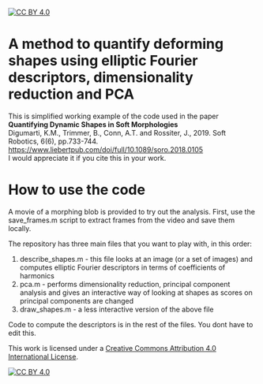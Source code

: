 [![CC BY 4.0][cc-by-shield]][cc-by]

# A method to quantify deforming shapes using elliptic Fourier descriptors, dimensionality reduction and PCA
This is simplified working example of the code used in the paper  
**Quantifying Dynamic Shapes in Soft Morphologies**  
Digumarti, K.M., Trimmer, B., Conn, A.T. and Rossiter, J., 2019. Soft Robotics, 6(6), pp.733-744.  
https://www.liebertpub.com/doi/full/10.1089/soro.2018.0105  
I would appreciate it if you cite this in your work.

# How to use the code
A movie of a morphing blob is provided to try out the analysis.
First, use the save_frames.m script to extract frames from the video and save them locally.

The repository has three main files that you want to play with, in this order:
1. describe_shapes.m - this file looks at an image (or a set of images) and computes elliptic Fourier descriptors in terms of coefficients of harmonics
2. pca.m - performs dimensionality reduction, principal component analysis and gives an interactive way of looking at shapes as scores on principal components are changed
3. draw_shapes.m - a less interactive version of the above file

Code to compute the descriptors is in the rest of the files. You dont have to edit this.


This work is licensed under a
[Creative Commons Attribution 4.0 International License][cc-by].

[![CC BY 4.0][cc-by-image]][cc-by]

[cc-by]: http://creativecommons.org/licenses/by/4.0/
[cc-by-image]: https://i.creativecommons.org/l/by/4.0/88x31.png
[cc-by-shield]: https://img.shields.io/badge/License-CC%20BY%204.0-lightgrey.svg

